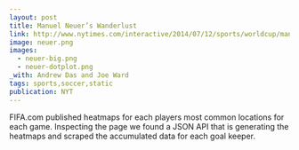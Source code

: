 ```yaml
---
layout: post
title: Manuel Neuer’s Wanderlust
link: http://www.nytimes.com/interactive/2014/07/12/sports/worldcup/manuel-neuer-goalkeeper.html
image: neuer.png
images:
  - neuer-big.png
  - neuer-dotplot.png
_with: Andrew Das and Joe Ward
tags: sports,soccer,static
publication: NYT
---
```


FIFA.com published heatmaps for each players most common locations for each game. Inspecting the page we found a JSON API that is generating the heatmaps and scraped the accumulated data for each goal keeper.
